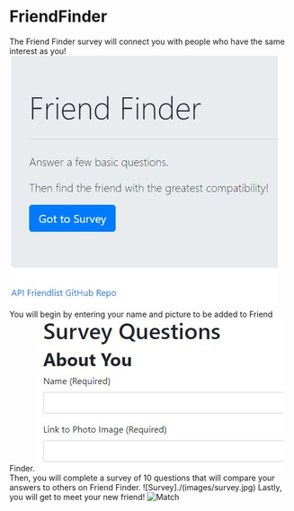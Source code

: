 # FriendFinder
The Friend Finder survey will connect you with people who have the same interest as you!
![Home Page](./images/homepage.jpg)
You will begin by entering your name and picture to be added to Friend Finder.
![Add Profile](./images/profile.jpg)
Then, you will complete a survey of 10 questions that will compare your answers to others on Friend Finder.
![Survey]./(images/survey.jpg)
Lastly, you will get to meet your new friend!
![Match](image.jpg)